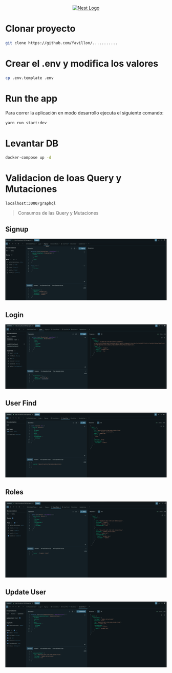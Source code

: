 <p align="center">
  <a href="http://nestjs.com/" target="blank"><img src="https://nestjs.com/img/logo-small.svg" width="120" alt="Nest Logo" /></a>
</p>


# Clonar proyecto
```bash
git clone https://github.com/favillon/...........
```

# Crear el .env y modifica los valores
```bash
cp .env.template .env
```

# Run the app
Para correr la aplicación en modo desarrollo ejecuta el siguiente comando:
```bash
yarn run start:dev
```
# Levantar DB

```bash
docker-compose up -d
```


# Validacion de loas Query y Mutaciones

```
localhost:3000/graphql
```

> Consumos de las Query y Mutaciones

## Signup
![Signup](./img/signup.png)

## Login
![Login](./img/login.png)

## User Find
![User Find](./img/find_user.png)

## Roles
![Roles](./img/roles.png)

## Update User
![Update User](./img/update_user.png)